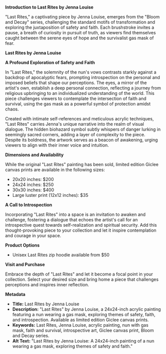 **Introduction to Last Rites by Jenna Louise**

"Last Rites," a captivating piece by Jenna Louise, emerges from the "Bloom and Decay" series, challenging the standard motifs of transformation and exploring the juxtaposition of safety and faith. Each brushstroke invites a pause, a breath of curiosity in pursuit of truth, as viewers find themselves caught between the serene eyes of hope and the survivalist gas mask of fear.

**Last Rites by Jenna Louise**

**A Profound Exploration of Safety and Faith**

In "Last Rites," the solemnity of the nun's vows contrasts starkly against a backdrop of apocalyptic fears, prompting introspection on the personal and imposed beliefs that shape our perceptions. The eyes, a mirror of the artist's own, establish a deep personal connection, reflecting a journey from religious upbringing to an individualized understanding of the world. This piece challenges viewers to contemplate the intersection of faith and survival, using the gas mask as a powerful symbol of protection amidst chaos.

Created with intimate self-references and meticulous acrylic techniques, "Last Rites" carries Jenna's unique narrative into the realm of visual dialogue. The hidden biohazard symbol subtly whispers of danger lurking in seemingly sacred corners, adding a layer of complexity to the piece. Despite its boldness, the artwork serves as a beacon of awakening, urging viewers to align with their inner voice and intuition.

**Dimensions and Availability**

While the original "Last Rites" painting has been sold, limited edition Giclee canvas prints are available in the following sizes:
- 20x20 inches: $200
- 24x24 inches: $250
- 30x30 inches: $400
- Large luster print (12x12 inches): $35

**A Call to Introspection**

Incorporating "Last Rites" into a space is an invitation to awaken and challenge, fostering a dialogue that echoes the artist's call for an introspective quest towards self-realization and spiritual security. Add this thought-provoking piece to your collection and let it inspire contemplation and courage in your space.

**Product Options**

- Unisex Last Rites zip hoodie available from $50

**Visit and Purchase**

Embrace the depth of "Last Rites" and let it become a focal point in your collection. Select your desired size and bring home a piece that challenges perceptions and inspires inner reflection.

**Metadata**

- **Title:** Last Rites by Jenna Louise
- **Description:** "Last Rites" by Jenna Louise, a 24x24-inch acrylic painting featuring a nun wearing a gas mask, exploring themes of safety, faith, and introspection. Available as limited edition Giclee canvas prints. 
- **Keywords:** Last Rites, Jenna Louise, acrylic painting, nun with gas mask, faith and survival, introspective art, Giclee canvas print, Bloom and Decay series.
- **Alt Text:** "Last Rites by Jenna Louise: A 24x24-inch painting of a nun wearing a gas mask, exploring themes of safety and faith."